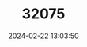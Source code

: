 ---
title: "32075"
category: "Moquilea salicifolia"
draft: false
date: 2024-02-22 13:03:50
languages:
  Spanish; Castilian: ["El árbol raro"]
---